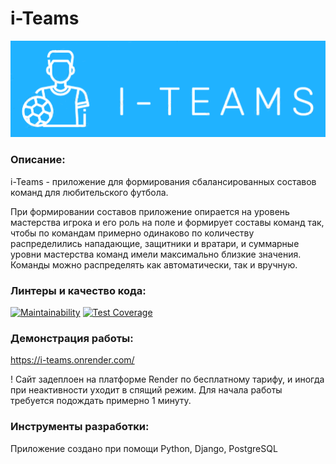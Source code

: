 # i-Teams
![Logo](/rooky_teams/static/logo2.png)

### Описание:
i-Teams - приложение для формирования сбалансированных составов команд для любительского футбола.

При формировании составов приложение опирается на уровень мастерства игрока и его роль на поле и формирует составы команд так, чтобы по командам примерно одинаково по количеству распределились нападающие, защитники и вратари, и суммарные уровни мастерства команд имели максимально близкие значения. Команды можно распределять как автоматически, так и вручную.

### Линтеры и качество кода:
[![Maintainability](https://api.codeclimate.com/v1/badges/a6b8e58aa6182b92136a/maintainability)](https://codeclimate.com/github/AIGelios/rookyteams/maintainability)
[![Test Coverage](https://api.codeclimate.com/v1/badges/a6b8e58aa6182b92136a/test_coverage)](https://codeclimate.com/github/AIGelios/rookyteams/test_coverage)

### Демонстрация работы:
https://i-teams.onrender.com/

! Сайт задеплоен на платформе Render по бесплатному тарифу, и иногда при неактивности уходит в спящий режим. Для начала работы требуется подождать примерно 1 минуту.

### Инструменты разработки:
Приложение создано при помощи Python, Django, PostgreSQL

